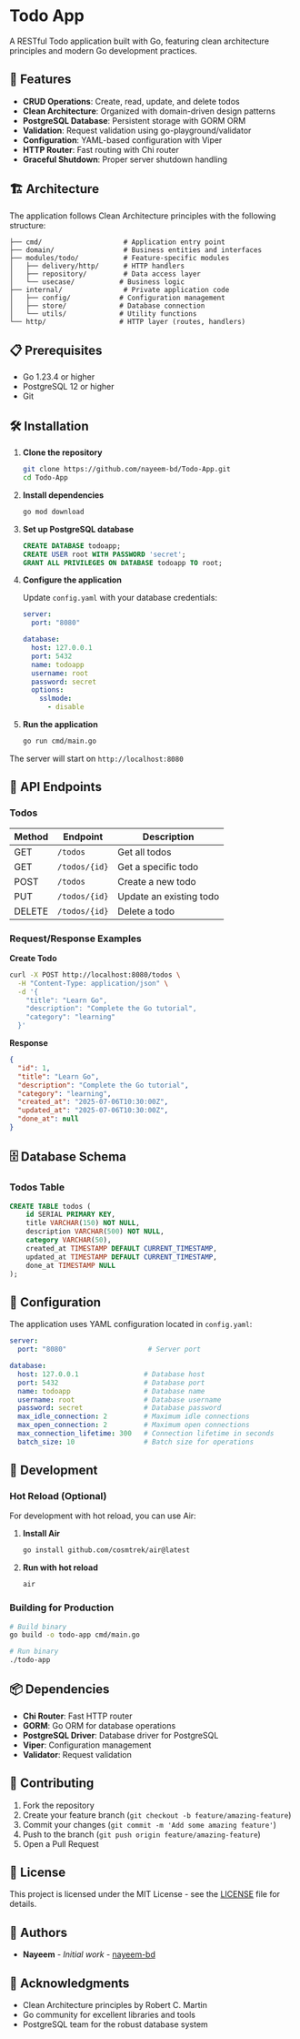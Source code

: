 # Todo App

A RESTful Todo application built with Go, featuring clean architecture principles and modern Go development practices.

## 🚀 Features

- **CRUD Operations**: Create, read, update, and delete todos
- **Clean Architecture**: Organized with domain-driven design patterns
- **PostgreSQL Database**: Persistent storage with GORM ORM
- **Validation**: Request validation using go-playground/validator
- **Configuration**: YAML-based configuration with Viper
- **HTTP Router**: Fast routing with Chi router
- **Graceful Shutdown**: Proper server shutdown handling

## 🏗️ Architecture

The application follows Clean Architecture principles with the following structure:

```
├── cmd/                    # Application entry point
├── domain/                 # Business entities and interfaces
├── modules/todo/           # Feature-specific modules
│   ├── delivery/http/      # HTTP handlers
│   ├── repository/         # Data access layer
│   └── usecase/           # Business logic
├── internal/               # Private application code
│   ├── config/            # Configuration management
│   ├── store/             # Database connection
│   └── utils/             # Utility functions
└── http/                  # HTTP layer (routes, handlers)
```

## 📋 Prerequisites

- Go 1.23.4 or higher
- PostgreSQL 12 or higher
- Git

## 🛠️ Installation

1. **Clone the repository**
   ```bash
   git clone https://github.com/nayeem-bd/Todo-App.git
   cd Todo-App
   ```

2. **Install dependencies**
   ```bash
   go mod download
   ```

3. **Set up PostgreSQL database**
   ```sql
   CREATE DATABASE todoapp;
   CREATE USER root WITH PASSWORD 'secret';
   GRANT ALL PRIVILEGES ON DATABASE todoapp TO root;
   ```

4. **Configure the application**
   
   Update `config.yaml` with your database credentials:
   ```yaml
   server:
     port: "8080"
   
   database:
     host: 127.0.0.1
     port: 5432
     name: todoapp
     username: root
     password: secret
     options:
       sslmode:
         - disable
   ```

5. **Run the application**
   ```bash
   go run cmd/main.go
   ```

The server will start on `http://localhost:8080`

## 📡 API Endpoints

### Todos

| Method | Endpoint | Description |
|--------|----------|-------------|
| GET    | `/todos` | Get all todos |
| GET    | `/todos/{id}` | Get a specific todo |
| POST   | `/todos` | Create a new todo |
| PUT    | `/todos/{id}` | Update an existing todo |
| DELETE | `/todos/{id}` | Delete a todo |

### Request/Response Examples

**Create Todo**
```bash
curl -X POST http://localhost:8080/todos \
  -H "Content-Type: application/json" \
  -d '{
    "title": "Learn Go",
    "description": "Complete the Go tutorial",
    "category": "learning"
  }'
```

**Response**
```json
{
  "id": 1,
  "title": "Learn Go",
  "description": "Complete the Go tutorial",
  "category": "learning",
  "created_at": "2025-07-06T10:30:00Z",
  "updated_at": "2025-07-06T10:30:00Z",
  "done_at": null
}
```

## 🗄️ Database Schema

### Todos Table

```sql
CREATE TABLE todos (
    id SERIAL PRIMARY KEY,
    title VARCHAR(150) NOT NULL,
    description VARCHAR(500) NOT NULL,
    category VARCHAR(50),
    created_at TIMESTAMP DEFAULT CURRENT_TIMESTAMP,
    updated_at TIMESTAMP DEFAULT CURRENT_TIMESTAMP,
    done_at TIMESTAMP NULL
);
```

## 🔧 Configuration

The application uses YAML configuration located in `config.yaml`:

```yaml
server:
  port: "8080"                    # Server port

database:
  host: 127.0.0.1                # Database host
  port: 5432                     # Database port
  name: todoapp                  # Database name
  username: root                 # Database username
  password: secret               # Database password
  max_idle_connection: 2         # Maximum idle connections
  max_open_connection: 2         # Maximum open connections
  max_connection_lifetime: 300   # Connection lifetime in seconds
  batch_size: 10                 # Batch size for operations
```

## 🚀 Development

### Hot Reload (Optional)

For development with hot reload, you can use Air:

1. **Install Air**
   ```bash
   go install github.com/cosmtrek/air@latest
   ```

2. **Run with hot reload**
   ```bash
   air
   ```

### Building for Production

```bash
# Build binary
go build -o todo-app cmd/main.go

# Run binary
./todo-app
```

## 📦 Dependencies

- **Chi Router**: Fast HTTP router
- **GORM**: Go ORM for database operations
- **PostgreSQL Driver**: Database driver for PostgreSQL
- **Viper**: Configuration management
- **Validator**: Request validation

## 🤝 Contributing

1. Fork the repository
2. Create your feature branch (`git checkout -b feature/amazing-feature`)
3. Commit your changes (`git commit -m 'Add some amazing feature'`)
4. Push to the branch (`git push origin feature/amazing-feature`)
5. Open a Pull Request

## 📝 License

This project is licensed under the MIT License - see the [LICENSE](LICENSE) file for details.

## 👥 Authors

- **Nayeem** - *Initial work* - [nayeem-bd](https://github.com/nayeem-bd)

## 🙏 Acknowledgments

- Clean Architecture principles by Robert C. Martin
- Go community for excellent libraries and tools
- PostgreSQL team for the robust database system
